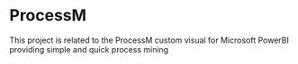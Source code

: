 # ProcessM
This project is related to the ProcessM custom visual for Microsoft PowerBI providing simple and quick process mining
